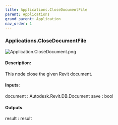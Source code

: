 ```yaml
---
title: Applications.CloseDocumentFile
parent: Applications
grand_parent: Application
nav_order: 1
---
```


### Applications.CloseDocumentFile

![Application.CloseDocument.png](https://github.com/johnpierson/RhythmForDynamo/blob/master/docs/img/Application.CloseDocument.png)


#### Description:
This node close the given Revit document.

#### Inputs:
document : Autodesk.Revit.DB.Document
save : bool

#### Outputs
result : result
